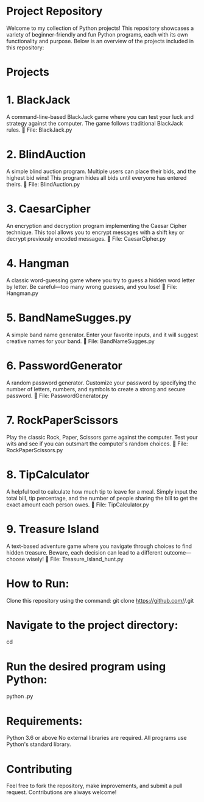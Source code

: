 # Project Repository
Welcome to my collection of Python projects! This repository showcases a variety of beginner-friendly and fun Python programs, each with its own functionality and purpose. Below is an overview of the projects included in this repository:

# Projects
# 1. BlackJack
A command-line-based BlackJack game where you can test your luck and strategy against the computer. The game follows traditional BlackJack rules.
📂 File: BlackJack.py

# 2. BlindAuction
A simple blind auction program. Multiple users can place their bids, and the highest bid wins! This program hides all bids until everyone has entered theirs.
📂 File: BlindAuction.py

# 3. CaesarCipher
An encryption and decryption program implementing the Caesar Cipher technique. This tool allows you to encrypt messages with a shift key or decrypt previously encoded messages.
📂 File: CaesarCipher.py

# 4. Hangman
A classic word-guessing game where you try to guess a hidden word letter by letter. Be careful—too many wrong guesses, and you lose!
📂 File: Hangman.py

# 5. BandNameSugges.py
A simple band name generator. Enter your favorite inputs, and it will suggest creative names for your band.
📂 File: BandNameSugges.py

# 6. PasswordGenerator
A random password generator. Customize your password by specifying the number of letters, numbers, and symbols to create a strong and secure password.
📂 File: PasswordGenerator.py

# 7. RockPaperScissors
Play the classic Rock, Paper, Scissors game against the computer. Test your wits and see if you can outsmart the computer's random choices.
📂 File: RockPaperScissors.py

# 8. TipCalculator
A helpful tool to calculate how much tip to leave for a meal. Simply input the total bill, tip percentage, and the number of people sharing the bill to get the exact amount each person owes.
📂 File: TipCalculator.py

# 9. Treasure Island
A text-based adventure game where you navigate through choices to find hidden treasure. Beware, each decision can lead to a different outcome—choose wisely!
📂 File: Treasure_Island_hunt.py

# How to Run:
Clone this repository using the command:
git clone https://github.com/<your-username>/<repository-name>.git
# Navigate to the project directory:
cd <repository-name>
# Run the desired program using Python:
python <file-name>.py
# Requirements:
Python 3.6 or above
No external libraries are required. All programs use Python's standard library.
# Contributing
Feel free to fork the repository, make improvements, and submit a pull request. Contributions are always welcome!

